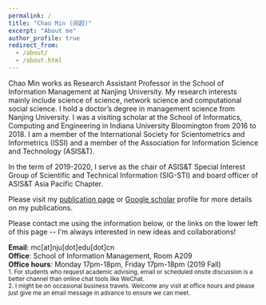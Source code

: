 ```yaml
---
permalink: /
title: "Chao Min (闵超)"
excerpt: "About me"
author_profile: true
redirect_from: 
  - /about/
  - /about.html
---
```


Chao Min works as Research Assistant Professor in the School of Information Management at Nanjing University. My research interests mainly include science of science, network science and computational social science. I hold a doctor’s degree in management science from Nanjing University. I was a visiting scholar at the School of Informatics, Computing and Engineering in Indiana University Bloomington from 2016 to 2018. I am a member of the International Society for Scientometrics and Informetrics (ISSI) and a member of the Association for Information Science and Technology (ASIS&T).  

In the term of 2019-2020, I serve as the chair of ASIS&T Special Interest Group of Scientific and Technical Information (SIG-STI) and board officer of ASIS&T Asia Pacific Chapter.  

Please visit my [publication page](https://min-chao.github.io/_pages/publications/) or [Google scholar](https://scholar.google.com/citations?hl=en&user=koEywhsAAAAJ) profile for more details on my publications.  

Please contact me using the information below, or the links on the lower left of this page -- I'm always interested in new ideas and collaborations!  

**Email**: mc[at]nju[dot]edu[dot]cn  
**Office**: School of Information Management, Room A209  
**Office hours**: Monday 17pm-18pm, Friday 17pm-18pm (2019 Fall)  
<small>1. For students who request academic advising, email or scheduled onsite discussion is a better channel than online chat tools like WeChat.</small>  
<small>2. I might be on occasional business travels. Welcome any visit at office hours and please just give me an email message in advance to ensure we can meet.</small>  


<center>
      <!--<div id="clustrmaps-widget" align="center" ></div><script type="text/javascript">var _clustrmaps = {'url' : 'http://min-chao.github.io/', 'user' : 1144720, 'server' : '3', 'id' : 'clustrmaps-widget', 'version' : 1, 'date' : '2014-05-30', 'lang' : 'en', 'corners' : 'square' };(function (){ var s = document.createElement('script'); s.type = 'text/javascript'; s.async = true; s.src = 'http://www3.clustrmaps.com/counter/map.js'; var x = document.getElementsByTagName('script')[0]; x.parentNode.insertBefore(s, x);})();</script><noscript><a href="https://clustrmaps.com/profile/1b64z"><img src="http://www3.clustrmaps.com/stats/maps-no_clusters/min-chao.github.io--thumb.jpg" alt="Locations of visitors to this page" /></a></noscript> -->
      <!--<div id="clustrmaps-widget" align="center" ></div><script type="text/javascript">var _clustrmaps = {'url' : 'http://min-chao.github.io/', 'user' : 1121020, 'server' : '2', 'id' : 'clustrmaps-widget', 'version' : 1, 'date' : '2014-05-30', 'lang' : 'en', 'corners' : 'square' };(function (){ var s = document.createElement('script'); s.type = 'text/javascript'; s.async = true; s.src = 'http://www2.clustrmaps.com/counter/map.js'; var x = document.getElementsByTagName('script')[0]; x.parentNode.insertBefore(s, x);})();</script><noscript><a href="https://clustrmaps.com/profile/1b64z"><img src="http://www2.clustrmaps.com/stats/maps-no_clusters/https---sites.google.com-site-mdekauwe--thumb.jpg" alt="Locations of visitors to this page" /></a></noscript> -->
      <script type="text/javascript" id="clustrmaps" src="//cdn.clustrmaps.com/map_v2.js?d=R_jX8VBZ0VOhrOvxXZ_ZTIgKn7Fxg_Vb1piiI5xolhc&cl=ffffff&w=a"></script>

</center>

